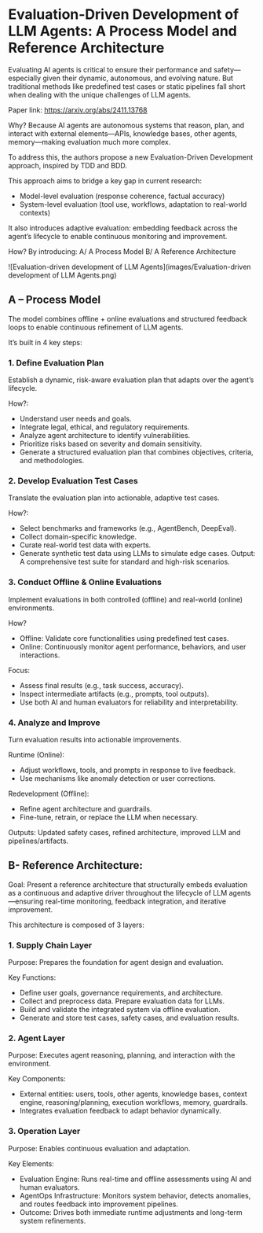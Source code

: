 # Evaluation-Driven Development of LLM Agents: A Process Model and Reference Architecture

Evaluating AI agents is critical to ensure their performance and safety—especially given their dynamic, autonomous, and evolving nature.
But traditional methods like predefined test cases or static pipelines fall short when dealing with the unique challenges of LLM agents.

Paper link: https://arxiv.org/abs/2411.13768


Why?
Because AI agents are autonomous systems that reason, plan, and interact with external elements—APIs, knowledge bases, other agents, memory—making evaluation much more complex.

To address this, the authors propose a new Evaluation-Driven Development approach, inspired by TDD and BDD.

This approach aims to bridge a key gap in current research:
- Model-level evaluation (response coherence, factual accuracy)
- System-level evaluation (tool use, workflows, adaptation to real-world contexts)

It also introduces adaptive evaluation: embedding feedback across the agent’s lifecycle to enable continuous monitoring and improvement.


How?
By introducing:
A/ A Process Model
B/ A Reference Architecture

![Evaluation-driven development of LLM Agents](images/Evaluation-driven development of LLM Agents.png)


## A – Process Model
The model combines offline + online evaluations and structured feedback loops to enable continuous refinement of LLM agents.

It’s built in 4 key steps:
### 1. Define Evaluation Plan
Establish a dynamic, risk-aware evaluation plan that adapts over the agent’s lifecycle.

How?:
- Understand user needs and goals.
- Integrate legal, ethical, and regulatory requirements.
- Analyze agent architecture to identify vulnerabilities.
- Prioritize risks based on severity and domain sensitivity.
- Generate a structured evaluation plan that combines objectives, criteria, and methodologies.


### 2. Develop Evaluation Test Cases
Translate the evaluation plan into actionable, adaptive test cases.

How?:
- Select benchmarks and frameworks (e.g., AgentBench, DeepEval).
- Collect domain-specific knowledge.
- Curate real-world test data with experts.
- Generate synthetic test data using LLMs to simulate edge cases.
Output: A comprehensive test suite for standard and high-risk scenarios.

### 3. Conduct Offline & Online Evaluations
Implement evaluations in both controlled (offline) and real-world (online) environments.

How?
- Offline: Validate core functionalities using predefined test cases.
- Online: Continuously monitor agent performance, behaviors, and user interactions.

Focus:
- Assess final results (e.g., task success, accuracy).
- Inspect intermediate artifacts (e.g., prompts, tool outputs).
- Use both AI and human evaluators for reliability and interpretability.

### 4. Analyze and Improve
Turn evaluation results into actionable improvements.

Runtime (Online):
- Adjust workflows, tools, and prompts in response to live feedback.
- Use mechanisms like anomaly detection or user corrections.

Redevelopment (Offline):
- Refine agent architecture and guardrails.
- Fine-tune, retrain, or replace the LLM when necessary.

Outputs: Updated safety cases, refined architecture, improved LLM and pipelines/artifacts.


## B- Reference Architecture:
Goal: Present a reference architecture that structurally embeds evaluation as a continuous and adaptive driver throughout the lifecycle of LLM agents—ensuring real-time monitoring, feedback integration, and iterative improvement.

This architecture is composed of 3 layers:

### 1. Supply Chain Layer
Purpose: Prepares the foundation for agent design and evaluation.

Key Functions:
- Define user goals, governance requirements, and architecture.
- Collect and preprocess data. Prepare evaluation data for LLMs.
- Build and validate the integrated system via offline evaluation.
- Generate and store test cases, safety cases, and evaluation results.

### 2. Agent Layer
Purpose: Executes agent reasoning, planning, and interaction with the environment.

Key Components:
- External entities: users, tools, other agents, knowledge bases, context engine, reasoning/planning, execution workflows, memory, guardrails.
- Integrates evaluation feedback to adapt behavior dynamically.

### 3. Operation Layer
Purpose: Enables continuous evaluation and adaptation.

Key Elements:
- Evaluation Engine: Runs real-time and offline assessments using AI and human evaluators.
- AgentOps Infrastructure: Monitors system behavior, detects anomalies, and routes feedback into improvement pipelines.
- Outcome: Drives both immediate runtime adjustments and long-term system refinements.
